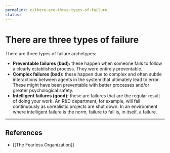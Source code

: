 ```yaml
---
permalink: n/there-are-three-types-of-failure
status: 
---
```

# There are three types of failure

There are three types of failure archetypes:

- **Preventable failures (bad):** these happen when someone fails to follow a clearly established process. They were entirely preventable.
- **Complex failures (bad):** these happen due to complex and often subtle interactions between agents in the system that ultimately lead to error. These might have been preventable with better processes and/or greater psychological safety.
- **Intelligent failures (good):** these are failures that are the regular result of doing your work. An R&D department, for example, will fail continuously as unrealistic projects are shut down. In an environment where intelligent failure is the norm, failure to fail is, in itself, a failure.

---

## References

- [[The Fearless Organization]]
